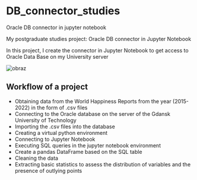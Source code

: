 # DB_connector_studies
Oracle DB connector in jupyter notebook

My postgraduate studies project:
Oracle DB connector in Jupyter Notebook

In this project, I create the connector in Jupyter Notebook to get access to Oracle Data Base on my University server


![obraz](https://user-images.githubusercontent.com/84125127/166817136-8b5476ef-28c1-46cd-9760-b551f88632b5.png)

## Workflow of a project



- Obtaining data from the World Happiness Reports from the year (2015-2022) in the form of .csv files
- Connecting to the Oracle database on the server of the Gdansk University of Technology
- Importing the .csv files into the database
- Creating a virtual python environment
- Connecting to Jupyter Notebook
- Executing SQL queries in the jupyter notebook environment
- Create a pandas DataFrame based on the SQL table
- Cleaning the data
- Extracting basic statistics to assess the distribution of variables and the presence of outlying points